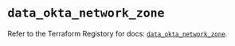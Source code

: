 # `data_okta_network_zone`

Refer to the Terraform Registory for docs: [`data_okta_network_zone`](https://www.terraform.io/docs/providers/okta/d/network_zone).

